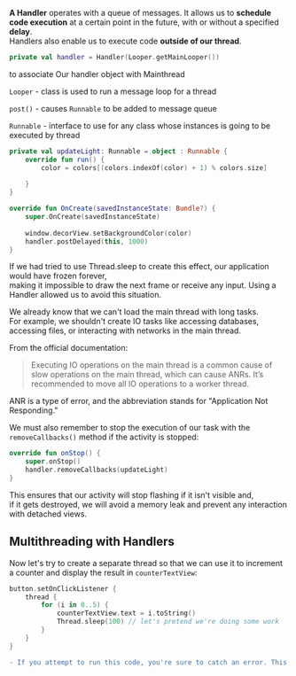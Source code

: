 **A Handler** operates with a queue of messages. It allows us to **schedule code execution** at a certain point in the future, with or without a specified **delay**.  
Handlers also enable us to execute code **outside of our thread**.


```kotlin
private val handler = Handler(Looper.getMainLooper())
```
to associate Our handler object with Mainthread

`Looper` - class is used to run a message loop for a thread

`post()` - causes `Runnable` to be added to message queue

`Runnable` - interface to use for any class whose instances is going to be executed by thread


```kotlin
private val updateLight: Runnable = object : Runnable {
    override fun run() {
        color = colors[(colors.indexOf(color) + 1) % colors.size]
        
    }
}

override fun OnCreate(savedInstanceState: Bundle?) {
    super.OnCreate(savedInstanceState)
    
    window.decorView.setBackgroundColor(color)
    handler.postDelayed(this, 1000)
}
```

If we had tried to use Thread.sleep to create this effect, our application would have frozen forever,  
making it impossible to draw the next frame or receive any input. Using a Handler allowed us to avoid this situation.

We already know that we can't load the main thread with long tasks.  
For example, we shouldn't create IO tasks like accessing databases, accessing files, or interacting with networks in the main thread.

From the official documentation:

> Executing IO operations on the main thread is a common cause of slow operations on the main thread, which can cause ANRs. 
> It’s recommended to move all IO operations to a worker thread.

ANR is a type of error, and the abbreviation stands for "Application Not Responding."

We must also remember to stop the execution of our task with the `removeCallbacks()` method if the activity is stopped:

```kotlin
override fun onStop() {
    super.onStop()
    handler.removeCallbacks(updateLight)
}
```
This ensures that our activity will stop flashing if it isn't visible and,  
if it gets destroyed, we will avoid a memory leak and prevent any interaction with detached views.  

## Multithreading with Handlers

Now let's try to create a separate thread so that we can use it to increment a counter and display the result in `counterTextView`:

```kotlin
button.setOnClickListener {
    thread {
        for (i in 0..5) {
            counterTextView.text = i.toString()
            Thread.sleep(100) // let's pretend we're doing some work
        }
    }
}
```

```diff
- If you attempt to run this code, you're sure to catch an error. This is because we can only touch our UI elements from the main thread. To solve this problem, we again need to use a Handler.
```
